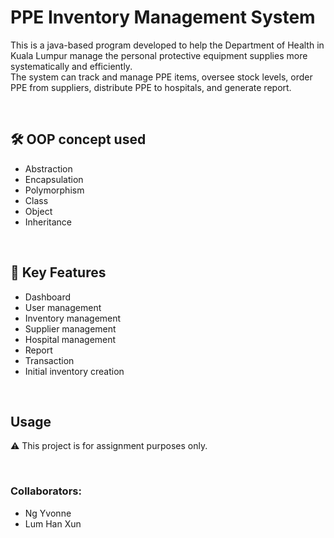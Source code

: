 # PPE Inventory Management System
This is a java-based program developed to help the Department of Health in Kuala Lumpur manage the personal protective equipment supplies more systematically and efficiently.  
The system can track and manage PPE items, oversee stock levels, order PPE from suppliers, distribute PPE to hospitals, and generate 
report.

<br>

## 🛠️ OOP concept used
- Abstraction
- Encapsulation
- Polymorphism
- Class
- Object
- Inheritance

<br>

## 🚀 Key Features
- Dashboard
- User management
- Inventory management
- Supplier management
- Hospital management
- Report
- Transaction
- Initial inventory creation

<br>

## Usage
⚠️ This project is for assignment purposes only.

<br>

### Collaborators:
- Ng Yvonne
- Lum Han Xun
